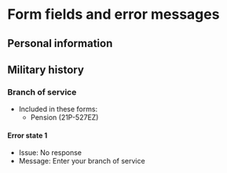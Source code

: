 # Form fields and error messages

## Personal information


## Military history

### Branch of service

- Included in these forms:
  - Pension (21P-527EZ) 

#### Error state 1
- Issue: No response
- Message: Enter your branch of service


